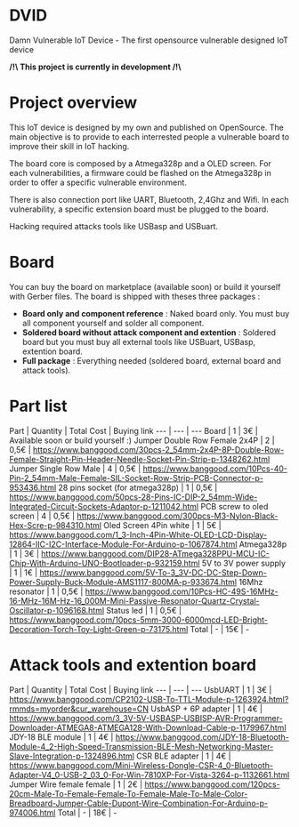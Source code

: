 # DVID
Damn Vulnerable IoT Device - The first opensource vulnerable designed IoT device

**/!\\ This project is currently in development /!\\**

# Project overview

This IoT device is designed by my own and published on OpenSource. The main objective is to provide to each interrested people a vulnerable board to improve their skill in IoT hacking.

The board core is composed by a Atmega328p and a OLED screen. For each vulnerabilities, a firmware could be flashed on the Atmega328p in order to offer a specific vulnerable environment.

There is also connection port like UART, Bluetooth, 2,4Ghz and Wifi. In each vulnerability, a specific extension board must be plugged to the board.

Hacking required attacks tools like USBasp and USBuart.

# Board

You can buy the board on marketplace (available soon) or build it yourself with Gerber files.
The board is shipped with theses three packages :
* **Board only and component reference** : Naked board only. You must buy all component yourself and solder all component.
* **Soldered board without attack component and extention** : Soldered board but you must buy all external tools like USBuart, USBasp, extention board.
* **Full package** : Everything needed (soldered board, external board and attack tools).

# Part list

Part | Quantity | Total Cost | Buying link
--- | --- | ---
Board | 1 | 3€ | Available soon or build yourself :)
Jumper Double Row Female 2x4P | 2 | 0,5€ | https://www.banggood.com/30pcs-2_54mm-2x4P-8P-Double-Row-Female-Straight-Pin-Header-Needle-Socket-Pin-Strip-p-1348262.html
Jumper Single Row Male | 4 | 0,5€ | https://www.banggood.com/10Pcs-40-Pin-2_54mm-Male-Female-SIL-Socket-Row-Strip-PCB-Connector-p-953436.html
28 pins socket (for atmega328p) | 1 | 0,5€ | https://www.banggood.com/50pcs-28-Pins-IC-DIP-2_54mm-Wide-Integrated-Circuit-Sockets-Adaptor-p-1211042.html
PCB screw to oled screen | 4 | 0,5€ | https://www.banggood.com/300pcs-M3-Nylon-Black-Hex-Scre-p-984310.html
Oled Screen 4Pin white | 1 | 5€ | https://www.banggood.com/1_3-Inch-4Pin-White-OLED-LCD-Display-12864-IIC-I2C-Interface-Module-For-Arduino-p-1067874.html
Atmega328p | 1 | 3€ | https://www.banggood.com/DIP28-ATmega328PPU-MCU-IC-Chip-With-Arduino-UNO-Bootloader-p-932159.html
5V to 3V power supply | 1 | 1€ | https://www.banggood.com/5V-To-3_3V-DC-DC-Step-Down-Power-Supply-Buck-Module-AMS1117-800MA-p-933674.html
16Mhz resonator | 1 | 0,5€ | https://www.banggood.com/10Pcs-HC-49S-16MHz-16-MHz-16M-Hz-16_000M-Mini-Passive-Resonator-Quartz-Crystal-Oscillator-p-1096168.html
Status led | 1 | 0,5€ | https://www.banggood.com/10pcs-5mm-3000-6000mcd-LED-Bright-Decoration-Torch-Toy-Light-Green-p-73175.html
Total | - | 15€ | -

# Attack tools and extention board

Part | Quantity | Total Cost | Buying link
--- | --- | ---
UsbUART | 1 | 3€ |  https://www.banggood.com/CP2102-USB-To-TTL-Module-p-1263924.html?rmmds=myorder&cur_warehouse=CN
UsbASP + 6P adapter | 1 | 4€ | https://www.banggood.com/3_3V-5V-USBASP-USBISP-AVR-Programmer-Downloader-ATMEGA8-ATMEGA128-With-Download-Cable-p-1179967.html
JDY-18 BLE module | 1 | 4€ | https://www.banggood.com/JDY-18-Bluetooth-Module-4_2-High-Speed-Transmission-BLE-Mesh-Networking-Master-Slave-Integration-p-1324896.html
CSR BLE adapter | 1 | 4€ | https://www.banggood.com/Mini-Wireless-Dongle-CSR-4_0-Bluetooth-Adapter-V4_0-USB-2_03_0-For-Win-7810XP-For-Vista-3264-p-1132661.html
Jumper Wire female female | 1 | 2€ | https://www.banggood.com/120pcs-20cm-Male-To-Female-Female-To-Female-Male-To-Male-Color-Breadboard-Jumper-Cable-Dupont-Wire-Combination-For-Arduino-p-974006.html
Total | - | 18€ | -
